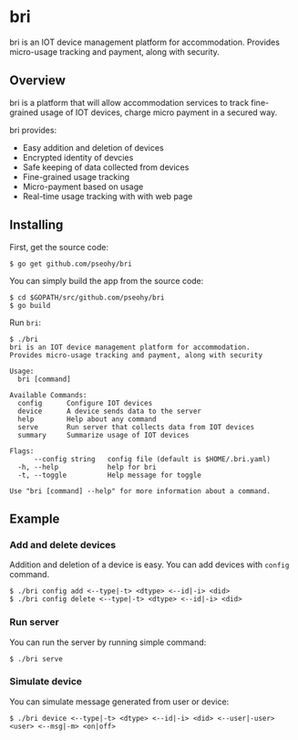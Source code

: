 bri
===
bri is an IOT device management platform for accommodation.
Provides micro-usage tracking and payment, along with security.

## Overview

bri is a platform that will allow accommodation services to track fine-grained usage of IOT devices, charge micro payment in a secured way.

bri provides:
* Easy addition and deletion of devices
* Encrypted identity of devcies
* Safe keeping of data collected from devices
* Fine-grained usage tracking
* Micro-payment based on usage
* Real-time usage tracking with with web page

## Installing

First, get the source code:
```
$ go get github.com/pseohy/bri
```

You can simply build the app from the source code:
```
$ cd $GOPATH/src/github.com/pseohy/bri
$ go build
```

Run `bri`:
```
$ ./bri
bri is an IOT device management platform for accommodation.
Provides micro-usage tracking and payment, along with security

Usage:
  bri [command]

Available Commands:
  config      Configure IOT devices
  device      A device sends data to the server
  help        Help about any command
  serve       Run server that collects data from IOT devices
  summary     Summarize usage of IOT devices

Flags:
      --config string   config file (default is $HOME/.bri.yaml)
  -h, --help            help for bri
  -t, --toggle          Help message for toggle

Use "bri [command] --help" for more information about a command.
```

## Example

### Add and delete devices
Addition and deletion of a device is easy. You can add devices with `config` command.
```
$ ./bri config add <--type|-t> <dtype> <--id|-i> <did>
$ ./bri config delete <--type|-t> <dtype> <--id|-i> <did>
```

### Run server
You can run the server by running simple command:
```
$ ./bri serve
```

### Simulate device
You can simulate message generated from user or device:
```
$ ./bri device <--type|-t> <dtype> <--id|-i> <did> <--user|-user> <user> <--msg|-m> <on|off>
```

